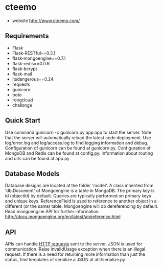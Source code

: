 # cteemo
* website http://www.cteemo.com/

## Requirements
* Flask
* Flask-RESTful==0.3.1
* flask-mongoengine==0.7.1
* flask-redis==0.0.6
* flask-bcrypt
* flask-mail
* itsdangerous==0.24
* requests 
* gunicorn
* boto
* rongcloud
* challonge

## Quick Start
Use command gunicorn -c gunicorn.py app:app to start the server. Note that the server will automatically reload the latest code deployment. Use log/error.log and log/access.log to find logging information and debug. Configuration of gunicorn can be found at gunicorn.py. Configuration of MongoDB and Redis can be found at config.py. Information about routing and urls can be found at app.py

## Database Models
Database designs are located at the folder 'model'. A class inherited from 'db.Document' of Mongoengine is a table in MongoDB. The primary key is id (objectId) by default. Queries are typically performed on primary keys and unique keys. ReferenceField is used to reference to another object in a different (or the same) table. Mongoengine will do dereferencing by default.
Read mongoengine API for further information.
http://docs.mongoengine.org/en/latest/apireference.html

## API
APIs can handle [HTTP requests](http://www.w3.org/Protocols/rfc2616/rfc2616-sec5.html) sent to the server. JSON is used for communication. Raise InvalidUsage exception when there is an illegal request. If there is a need for returning more information than just the status, find templates of serialize a JSON at util/serialize.py
